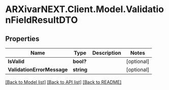 # ARXivarNEXT.Client.Model.ValidationFieldResultDTO
## Properties

Name | Type | Description | Notes
------------ | ------------- | ------------- | -------------
**IsValid** | **bool?** |  | [optional] 
**ValidationErrorMessage** | **string** |  | [optional] 

[[Back to Model list]](../README.md#documentation-for-models) [[Back to API list]](../README.md#documentation-for-api-endpoints) [[Back to README]](../README.md)

